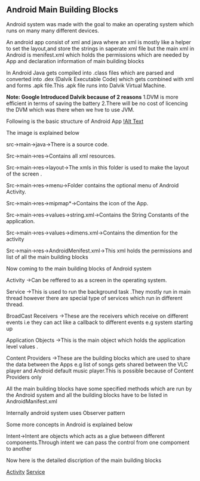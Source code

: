 Android Main Building Blocks
------

Android  system was made with the goal  to make an operating system which runs on many many different devices.

An android app consist of xml and java where an xml is mostly like a helper to set the layout,and store the strings in saperate xml file but the main xml in Android is menifest.xml which holds the permissions which are needed by App and declaration information of main building blocks

In Android Java gets compiled into .class files which are parsed and converted into .dex (Dalvik Executable Code) which gets combined with xml and forms .apk file.This .apk file runs into Dalvik
Virtual Machine.

**Note: Google Introduced Dalvik because of 2 reasons**
1.DVM is more efficient in terms of saving the battery
2.There will be no cost of licencing the DVM which was there when we hve to use JVM.


Following is the basic structure of Android App
[!Alt Text](./workspace.png)



The image is explained below

src->main->java->There is a source code.

Src->main->res->Contains all xml resources.

Src->main->res->layout->The xmls in this folder is used to make the layout of the screen .

Src->main->res->menu->Folder contains the optional menu of Android Activity.

Src->main->res->mipmap*->Contains the icon of the App.

Src->main->res->values->string.xml->Contains the String Constants of the application.

Src->main->res->values->dimens.xml->Contains the dimention for the activity

Src->main->res->AndroidMenifest.xml->This xml holds the permissions and list of all the main building blocks


Now coming to the  main building blocks of Android system

Activity ->Can be reffered to as a screen in the operating system.

Service ->This is used to run the background task .They mostly run in main thread however there are special type of services which run in different thread.

BroadCast Receivers ->These are the receivers which receive on different events i.e they can act like a callback to different events e.g system starting up

Application Objects ->This is the main object which holds the application level values .

Content Providers ->These are the building blocks which are used to share the data between the Apps e.g list of songs gets shared between the VLC player and Android default music player.This is possible because of Content Providers only

All the main building blocks have some specified methods which are run by the Android system and  all the building blocks have to be listed in AndroidManifest.xml


Internally android system uses Observer pattern

Some more concepts in Android is explained below

Intent->Intent are objects which acts as a glue between different components.Through intent we can pass the control from one compoment to another

Now here is the detailed discription of the main building blocks

[Activity](./activity.md)
[Service](./service.md)
